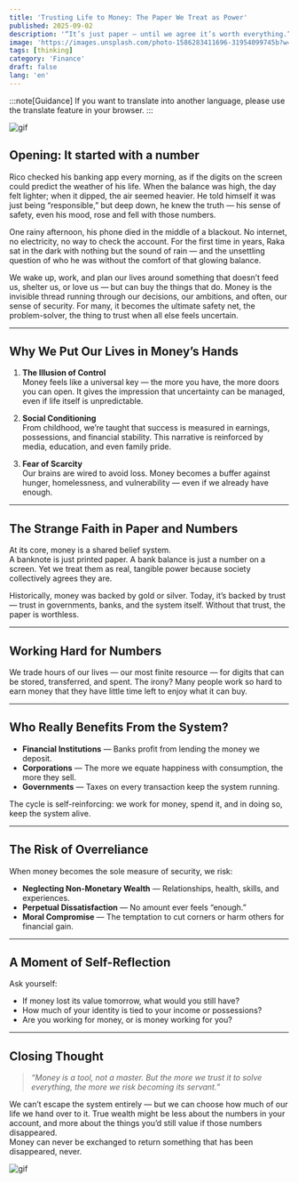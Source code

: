```yaml
---
title: 'Trusting Life to Money: The Paper We Treat as Power'
published: 2025-09-02
description: '“It’s just paper — until we agree it’s worth everything.”'
image: 'https://images.unsplash.com/photo-1586283411696-31954099745b?w=600&auto=format&fit=crop&q=60&ixlib=rb-4.1.0&ixid=M3wxMjA3fDB8MHxzZWFyY2h8NHx8bW9uZXklMjBmcm9tJTIwc2t5fGVufDB8fDB8fHww'
tags: [thinking]
category: 'Finance'
draft: false 
lang: 'en'
---
```


:::note[Guidance]
If you want to translate into another language, please use the translate feature in your browser.
:::

![gif](https://media.tenor.com/VnZiBdemf9UAAAAM/watashi-ni-tenshi-money.gif)

## Opening: It started with a number

Rico checked his banking app every morning, as if the digits on the screen could predict the weather of his life. When the balance was high, the day felt lighter; when it dipped, the air seemed heavier. He told himself it was just being “responsible,” but deep down, he knew the truth — his sense of safety, even his mood, rose and fell with those numbers.  

One rainy afternoon, his phone died in the middle of a blackout. No internet, no electricity, no way to check the account. For the first time in years, Raka sat in the dark with nothing but the sound of rain — and the unsettling question of who he was without the comfort of that glowing balance.  

We wake up, work, and plan our lives around something that doesn’t feed us, shelter us, or love us — but can buy the things that do. Money is the invisible thread running through our decisions, our ambitions, and often, our sense of security. For many, it becomes the ultimate safety net, the problem-solver, the thing to trust when all else feels uncertain.

---

## Why We Put Our Lives in Money’s Hands

1. **The Illusion of Control**  
   Money feels like a universal key — the more you have, the more doors you can open. It gives the impression that uncertainty can be managed, even if life itself is unpredictable.

2. **Social Conditioning**  
   From childhood, we’re taught that success is measured in earnings, possessions, and financial stability. This narrative is reinforced by media, education, and even family pride.

3. **Fear of Scarcity**  
   Our brains are wired to avoid loss. Money becomes a buffer against hunger, homelessness, and vulnerability — even if we already have enough.

---

## The Strange Faith in Paper and Numbers

At its core, money is a shared belief system.  
A banknote is just printed paper. A bank balance is just a number on a screen. Yet we treat them as real, tangible power because society collectively agrees they are.

Historically, money was backed by gold or silver. Today, it’s backed by trust — trust in governments, banks, and the system itself. Without that trust, the paper is worthless.

---

## Working Hard for Numbers

We trade hours of our lives — our most finite resource — for digits that can be stored, transferred, and spent. The irony? Many people work so hard to earn money that they have little time left to enjoy what it can buy.

---

## Who Really Benefits From the System?

- **Financial Institutions** — Banks profit from lending the money we deposit.  
- **Corporations** — The more we equate happiness with consumption, the more they sell.  
- **Governments** — Taxes on every transaction keep the system running.  

The cycle is self-reinforcing: we work for money, spend it, and in doing so, keep the system alive.

---

## The Risk of Overreliance

When money becomes the sole measure of security, we risk:
- **Neglecting Non-Monetary Wealth** — Relationships, health, skills, and experiences.  
- **Perpetual Dissatisfaction** — No amount ever feels “enough.”  
- **Moral Compromise** — The temptation to cut corners or harm others for financial gain.

---

## A Moment of Self-Reflection

Ask yourself:
- If money lost its value tomorrow, what would you still have?  
- How much of your identity is tied to your income or possessions?  
- Are you working for money, or is money working for you?

---

## Closing Thought

> *“Money is a tool, not a master. But the more we trust it to solve everything, the more we risk becoming its servant.”*

We can’t escape the system entirely — but we can choose how much of our life we hand over to it. True wealth might be less about the numbers in your account, and more about the things you’d still value if those numbers disappeared.  
Money can never be exchanged to return something that has been disappeared, never.

![gif](https://media.tenor.com/IAd79sYP2JIAAAAM/money-take-my-money.gif)

